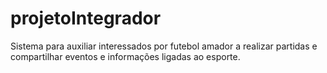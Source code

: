 # projetoIntegrador
Sistema para auxiliar interessados por futebol amador a realizar partidas e compartilhar eventos e informações ligadas ao esporte.

